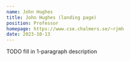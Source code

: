 ```yaml
---
name: John Hughes
title: John Hughes (landing page)
position: Professor
homepage: https://www.cse.chalmers.se/~rjmh
date: 2023-10-13
---
```

TODO fill in 1-paragraph description


